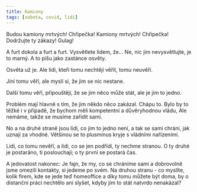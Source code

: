```yaml
---
title: Kamiony
tags: [sobota, covid, lidi]
---
```


Budou kamiony mrtvých! Chřipečka! Kamiony mrtvých! Chřipečka! Dodržujte ty zákazy! Gulag!

<!--more-->

A furt dokola a furt a furt. Vysvětlete lidem, že... Ne, nic jim nevysvětlujte, je to marný. A to píšu jako zastánce osvěty.

Osvěta už je. Ale lidi, kteří tomu nechtějí věřit, tomu neuvěří.

Jiní tomu věří, ale myslí si, že jim se nic nestane.

Další tomu věří, připouštějí, že se jim něco může stát, ale je jim to jedno.

Problém mají hlavně s tím, že jim někdo něco zakázal. Chápu to. Bylo by to těžké i v případě, že bychom měli kompetentní a důvěryhodnou vládu, Ale nemáme, takže se musíme zařídit sami.

No a na druhé straně jsou lidi, co jim to jedno není, a tak se sami chrání, jak uznají za vhodné. Většinou se to plusmínus kryje s vládními nařízeními.

Lidi, co tomu nevěří, a lidi, co se jen podřídí, ty nechme stranou. O ty druhé je postaráno, ti poslouchají; o ty první se postará čas.

A jedovatost nakonec: Je fajn, že my, co se chráníme sami a dobrovolně jsme omezili kontakty, si jedeme po svém. Na druhou stranu - co myslíte, kolik firem, kde se jede teď homeoffice a díky tomu můžete být doma, by o distanční práci nechtělo ani slyšet, kdyby jim to stát natvrdo nenakázal?